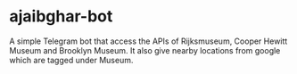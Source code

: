 # ajaibghar-bot

A simple Telegram bot that access the APIs of Rijksmuseum, Cooper Hewitt Museum and Brooklyn Museum. It also give nearby locations from google which are tagged under Museum.


